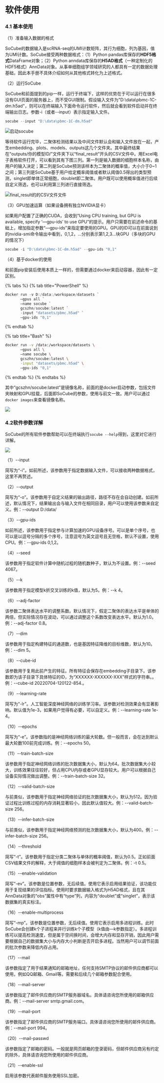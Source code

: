 # 软件使用

### 4.1 基本使用

（1）准备输入数据的格式

SoCube的数据输入是scRNA-seq的UMI计数矩阵，其行为细胞，列为基因，值为UMI计数。SoCube接受两种数据格式：（1）Python pandas库保存的**HDF5格式**DataFrame对象；（2）Python anndata库保存的**H5AD格式**（一种定制化的HDF5格式）AnnData对象。从事单细胞组学领域研究的人都具有一定的数据处理基础，因此本手册不具体介绍如何从其他格式转化为上述格式。

（2）运行SoCube

SoCube和前面提到的pip一样，运行于终端下，这样的优势在于可以运行在很多没有GUI页面的服务器上，而不受GUI限制。假设输入文件为"D:\data\pbmc-1C-dm.h5ad"，则可以在终端输入下面命令运行软件，然后就会看到软件启动并在终端输出日志。参数-i（或者--input）表示指定输入文件。

```powershell
socube --input "D:\data\pbmc-1C-dm.h5ad"
```

![启动socube](.gitbook/assets/fig5.png)

等待软件运行完毕，二聚体检测结果以及中间文件默认会和输入文件放在一起，产生embedding、plots、models、outputs这几个文件夹。其中最终结果在“outputs/你的模型ID/”文件夹下以“final\_result”开头的CSV文件中。用Excel电子表格软件打开，可以看到其有下图三列。第一列是输入数据的细胞样本名称，由用户的输入决定；第二列是SoCube预测该样本为二聚体的概率值，大小介于0\~1之间；第三列是SoCube基于用户给定概率阈值或者默认阈值0.5得出的类型预测，singlet即单体正常细胞，doublet即二聚体。用户既可以使用概率值进行后续自定义筛选，也可以利用第三列进行直接筛选。

![final\_result的的CSV文件文件](.gitbook/assets/fig6.png)

（3）GPU加速运算（如果设备拥有独立NVIDIA显卡）

如果用户配置了正确的CUDA，会收到“Using CPU training, but GPU is available, specify ‘—gpu-ids’ to use GPU”的提示。用户只需要在前述命令的基础上，增加指定参数“—gpu-ids”来指定要使用的GPU。GPU的ID可以在前面说到的nvidia-smi命令输出中看到，0,1,2，…分别表示第1,2,3…块GPU（多块的GPU的情况下）

```powershell
socube -i "D:\data\pbmc-1C-dm.h5ad" --gpu-ids "0,1"
```

（4）基于docker的使用

和前面pip安装后使用本质上一样的，但需要通过docker来启动容器，因此有一定区别。

{% tabs %}
{% tab title="PowerShell" %}
```powershell
docker run -v D:/data:/workspace/datasets `
       –gpus all `
       –name socube `
       gcszhn/socube:latest `
       -input "datasets/pbmc.h5ad" `
       –gpu-ids "0,1"
```
{% endtab %}

{% tab title="Bash" %}
```bash
docker run -v /data:/workspace/datasets \
       –gpus all \
       –name socube \
       gcszhn/socube:latest \
       -input "datasets/pbmc.h5ad" \
       –gpu-ids "0,1"
```
{% endtab %}
{% endtabs %}

其中“gcszhn/socube:latest”是镜像名称，前面的是docker启动参数，包括文件夹映射和GPU挂载，后面即SoCube的参数，使用与前文一致。用户可以通过`docker images`来查看镜像名称。

![](file:///C:/Users/zhang/AppData/Local/Temp/msohtmlclip1/01/clip\_image014.png)

### 4.2软件参数详解

SoCube的所有软件参数帮助可以在终端执行`socube --help`得到，这里对它进行详解。

![](.gitbook/assets/fig9.png)

（1）--input

简写为“-i”。如前所述，该参数用于指定数据输入文件，可以接收两种数据格式，这里不再赘述。

（2）--output

简写为“-o”。该参数用于自定义结果的输出路径，路径不存在会自动创建。如前所述，默认情况下，结果输出会与输入文件在相同目录，用户可以使用该参数来自定义。例：--output D:/data/

（3）--gpu-ids

如前所述，该参数用于指定参与计算加速的GPU设备序号。可以是单个序号，也可以是以逗号分隔的多个序号，注意逗号为英文逗号且无空格，默认不设置，使用CPU。例：--gpu-ids 0,1,2。

（4）--seed

该参数用于指定软件计算中随机过程的随机数种子，默认为不设置。例：--seed 4067。

（5）--k

该参数用于指定模型k折交叉训练的k值，默认为5。例：--k 4。

（6）--adj-factor

该参数二聚体表达水平的调整系数。默认情况下，假定二聚体的表达水平是单体的两倍，但实际情况存在波动，可以通过调整这个系数改变表达水平。默认为1.0。例：--adj-factor 0.8。

（7）--dim

该参数用于指定构建特征的通道数，也是基因特征降维的目标维数，默认为10。例：--dim 5。

（8）--cube-id

该参数用于复用此前产生的特征。所有特征会保存在embedding子目录下。该参数即为该子目录下具体特征的ID，为“XXXXXX-XXXXXX-XXX”样式的字符串。。例：--cube-id 20220704-120122-854.。

（9）--learning-rate

简写为“-lr”。人工智能深度神经网络的训练学习率。该参数对检测效果会有显著影响。默认值为1e-3，如果用户觉得有必要，可以自定义。例：--learning-rate 1e-4。

（10）--epochs

简写为“-e”。该参数指的是神经网络训练的最大轮数。但一般而言，会在达到默认最大轮数100前完成训练。例：--epochs 50。

（11）--train-batch-size

该参数用于指定神经网络训练的批次数据集大小，默认为64。批次数据集大小较大，训练效果往往较好，但占用CPU内存或者GPU显存较大。用户可以根据自己设备实际情况做出调整。例：--train-batch-size 32。

（12）--valid-batch-size

与前类似，该参数用于指定神经网络验证的批次数据集大小，默认为512。因为验证过程比训练过程的内存消耗显著较小，因此默认值较大。例：--valid-batch-size 256。

（13）--infer-batch-size

与前类似，该参数用于指定神经网络预测的批次数据集大小，默认为400。例：--infer-batch-size 256。

（14）--threshold

简写“-t”。该参数用于指定分类二聚体与单体的概率阈值，默认为0.5。正如前面CSV结果文件的解释，大于阈值的细胞样本会被判定为二聚体。例：-t 0.5。

（15）--enable-validation

简写“-ev”。该参数是位置参数，无后续值。使用它表示启用结果验证，该功能仅用于复现结果的评估指标。使用时要求数据输入格式为H5AD格式，且在其AnnData对象的“obs”属性中有“type”列，内容为“doublet”或“singlet”，表示该数据集的真实标注。

（16）--enable-multiprocess

简写“-mp”。该参数是位置参数，无后续值。使用它表示启用多进程训练。此时SoCube会创建k个子进程来并行训练k个子模型（k值由—k参数指定）。多进程训练可以提高检测速度，但是属于空间换时间，会增大内存和显存开销，因此用户需要根据自己的数据集大小与内存大小判断是否开启多进程。当然用户可以调节前面的批次参数来降低内存占用。

（17）--mail

该参数指定了用于结果通知的邮箱地址，任何支持SMTP协议的邮件供应商都可以使用，例如QQ邮箱、Gmail等。需要和后续几个邮箱参数配合使用。

（18）--mail-server

该参数指定了邮件供应商的SMTP服务器域名。具体请咨询您所使用的邮箱供应商。例：--mail-server smtp.gmail.com。

（19）--mail-port

该参数指定了邮件供应商的SMTP服务端口。具体请咨询您所使用的邮件供应商。例：--mail-port 994。

（20）--mail-passwd

该参数指定了邮箱的密码。一般就是网页邮箱的登录密码，但邮件供应商另有约定的除外，具体请咨询您所使用的邮件供应商。

（21）--enable-ssl

启用该参数代表邮件服务使用SSL加密。
